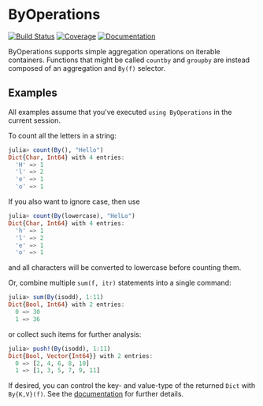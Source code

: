 # ByOperations

[![Build Status](https://github.com/timholy/ByOperations.jl/actions/workflows/CI.yml/badge.svg?branch=main)](https://github.com/timholy/ByOperations.jl/actions/workflows/CI.yml?query=branch%3Amain)
[![Coverage](https://codecov.io/gh/timholy/ByOperations.jl/branch/main/graph/badge.svg)](https://codecov.io/gh/timholy/ByOperations.jl)
[![Documentation](https://img.shields.io/badge/docs-dev-blue.svg)](https://timholy.github.io/ByOperations.jl/dev)

ByOperations supports simple aggregation operations on iterable containers. Functions that might be called `countby` and `groupby` are instead composed of an aggregation and `By(f)` selector.

## Examples

All examples assume that you've executed `using ByOperations` in the current session.

To count all the letters in a string:

```julia
julia> count(By(), "Hello")
Dict{Char, Int64} with 4 entries:
  'H' => 1
  'l' => 2
  'e' => 1
  'o' => 1
```

If you also want to ignore case, then use

```julia
julia> count(By(lowercase), "HelLo")
Dict{Char, Int64} with 4 entries:
  'h' => 1
  'l' => 2
  'e' => 1
  'o' => 1
```

and all characters will be converted to lowercase before counting them.

Or, combine multiple `sum(f, itr)` statements into a single command:

```julia
julia> sum(By(isodd), 1:11)
Dict{Bool, Int64} with 2 entries:
  0 => 30
  1 => 36
```

or collect such items for further analysis:

```julia
julia> push!(By(isodd), 1:11)
Dict{Bool, Vector{Int64}} with 2 entries:
  0 => [2, 4, 6, 8, 10]
  1 => [1, 3, 5, 7, 9, 11]
```

If desired, you can control the key- and value-type of the returned `Dict` with `By{K,V}(f)`.
See the [documentation](https://timholy.github.io/ByOperations.jl/dev) for further details.
